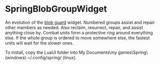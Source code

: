 SpringBlobGroupWidget
=====================

An evolution of the [blob guard][1] widget. Numbered groups assist and repair other members as needed. Also reclaim, resurrect, repair, and assist anything close by. Combat units form a protective ring around everything else. If the whole group is ordered to move somewhere else, the fastest units will wait for the slower ones.

To install, copy the LuaUI folder into My Documents\my games\Spring\ (windows) ~/.config/spring/ (linux).

[1]: https://github.com/zoggop/SpringBlobGuardWidget